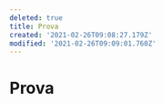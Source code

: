 ```yaml
---
deleted: true
title: Prova
created: '2021-02-26T09:08:27.179Z'
modified: '2021-02-26T09:09:01.760Z'
---
```


# Prova
